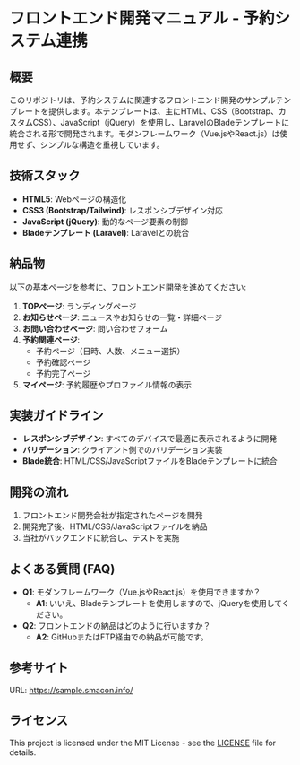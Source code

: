 # フロントエンド開発マニュアル - 予約システム連携

## 概要
このリポジトリは、予約システムに関連するフロントエンド開発のサンプルテンプレートを提供します。本テンプレートは、主にHTML、CSS（Bootstrap、カスタムCSS）、JavaScript（jQuery）を使用し、LaravelのBladeテンプレートに統合される形で開発されます。モダンフレームワーク（Vue.jsやReact.js）は使用せず、シンプルな構造を重視しています。

## 技術スタック
- **HTML5**: Webページの構造化
- **CSS3 (Bootstrap/Tailwind)**: レスポンシブデザイン対応
- **JavaScript (jQuery)**: 動的なページ要素の制御
- **Bladeテンプレート (Laravel)**: Laravelとの統合

## 納品物
以下の基本ページを参考に、フロントエンド開発を進めてください:
1. **TOPページ**: ランディングページ
2. **お知らせページ**: ニュースやお知らせの一覧・詳細ページ
3. **お問い合わせページ**: 問い合わせフォーム
4. **予約関連ページ**:
   - 予約ページ（日時、人数、メニュー選択）
   - 予約確認ページ
   - 予約完了ページ
5. **マイページ**: 予約履歴やプロファイル情報の表示

## 実装ガイドライン
- **レスポンシブデザイン**: すべてのデバイスで最適に表示されるように開発
- **バリデーション**: クライアント側でのバリデーション実装
- **Blade統合**: HTML/CSS/JavaScriptファイルをBladeテンプレートに統合

## 開発の流れ
1. フロントエンド開発会社が指定されたページを開発
2. 開発完了後、HTML/CSS/JavaScriptファイルを納品
3. 当社がバックエンドに統合し、テストを実施

## よくある質問 (FAQ)
- **Q1**: モダンフレームワーク（Vue.jsやReact.js）を使用できますか？
  - **A1**: いいえ、Bladeテンプレートを使用しますので、jQueryを使用してください。
- **Q2**: フロントエンドの納品はどのように行いますか？
  - **A2**: GitHubまたはFTP経由での納品が可能です。

## 参考サイト
URL: https://sample.smacon.info/

## ライセンス
This project is licensed under the MIT License - see the [LICENSE](LICENSE) file for details.
